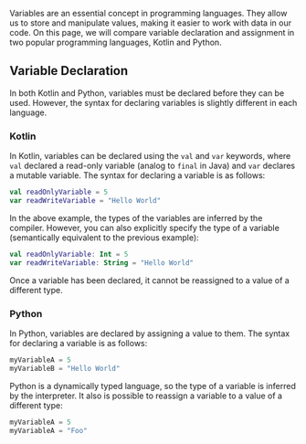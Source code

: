 Variables are an essential concept in programming languages.
They allow us to store and manipulate values, making it easier to work with data in our code.
On this page, we will compare variable declaration and assignment in two popular programming languages, Kotlin and Python.

## Variable Declaration

In both Kotlin and Python, variables must be declared before they can be used.
However, the syntax for declaring variables is slightly different in each language.

### Kotlin

In Kotlin, variables can be declared using the `val` and `var` keywords, where `val` declared a read-only variable (analog to `final` in Java) and `var` declares a mutable variable.
The syntax for declaring a variable is as follows:

```kotlin
val readOnlyVariable = 5
var readWriteVariable = "Hello World"
```

In the above example, the types of the variables are inferred by the compiler.
However, you can also explicitly specify the type of a variable (semantically equivalent to the previous example):

```kotlin
val readOnlyVariable: Int = 5
var readWriteVariable: String = "Hello World"
```

Once a variable has been declared, it cannot be reassigned to a value of a different type.

### Python

In Python, variables are declared by assigning a value to them.
The syntax for declaring a variable is as follows:

```python
myVariableA = 5
myVariableB = "Hello World"
```

Python is a dynamically typed language, so the type of a variable is inferred by the interpreter.
It also is possible to reassign a variable to a value of a different type:

```python
myVariableA = 5
myVariableA = "Foo"
```
